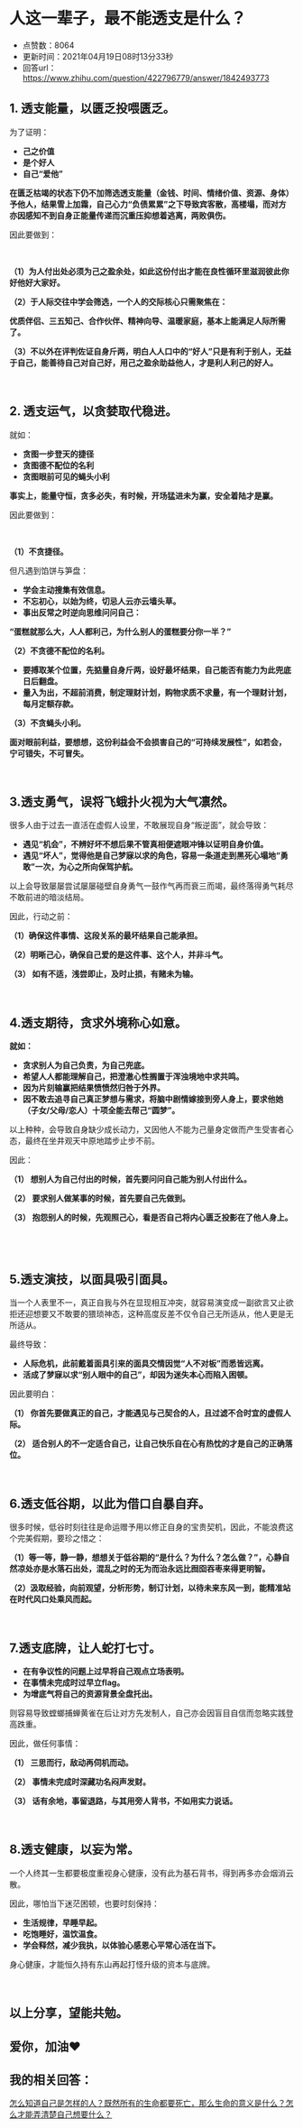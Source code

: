 # 人这一辈子，最不能透支是什么？
- 点赞数：8064
- 更新时间：2021年04月19日08时13分33秒
- 回答url：https://www.zhihu.com/question/422796779/answer/1842493773
<body>
 <h2><b>1. 透支能量，以匮乏投喂匮乏。</b></h2>
 <p data-pid="RDihSt7W">为了证明：</p>
 <ul>
  <li data-pid="hkFYok55"><b>己之价值</b></li>
  <li data-pid="iDSDh2uL"><b>是个好人</b></li>
  <li data-pid="ihDUkxs2"><b>自己“爱他”</b></li>
 </ul>
 <p data-pid="IjI-SaQN"><b>在匮乏枯竭的状态下仍不加筛选透支能量（金钱、时间、情绪价值、资源、身体）予他人，结果雪上加霜，自己心力“负债累累”之下导致宾客散，高楼塌，而对方亦因感知不到自身正能量传递而沉重压抑想着逃离，两败俱伤。</b></p>
 <p data-pid="VEWSDHhx">因此要做到：</p>
 <p class="ztext-empty-paragraph"><br></p>
 <p data-pid="tQ7qheYU"><b>（1）为人付出处必须为己之盈余处，如此这份付出才能在良性循环里滋润彼此你好他好大家好。</b></p>
 <p data-pid="u92spR_d"><b>（2）于人际交往中学会筛选，一个人的交际核心只需聚焦在：</b></p>
 <p data-pid="G3PzhyV3"><b>优质伴侣、三五知己、合作伙伴、精神向导、温暖家庭，基本上能满足人际所需了。</b></p>
 <p data-pid="14ryK0H_"><b>（3）不以外在评判佐证自身斤两，明白人人口中的“好人”只是有利于别人，无益于自己，能善待自己对自己好，用己之盈余助益他人，才是利人利己的好人。</b></p>
 <p class="ztext-empty-paragraph"><br></p>
 <h2><b>2. 透支运气，以贪婪取代稳进。</b></h2>
 <p data-pid="s-1_sw8w">就如：</p>
 <ul>
  <li data-pid="1_ZQ1Inc"><b>贪图一步登天的捷径</b></li>
  <li data-pid="p5A0LMfg"><b>贪图德不配位的名利</b></li>
  <li data-pid="Nu7aOmh2"><b>贪图眼前可见的蝇头小利</b></li>
 </ul>
 <p data-pid="Bsb4sc87"><b>事实上，能量守恒，贪多必失，有时候，开场猛进未为赢，安全着陆才是赢。</b></p>
 <p data-pid="Y21t1PwQ">因此要做到：</p>
 <p class="ztext-empty-paragraph"><br></p>
 <p data-pid="4h_3p7fh"><b>（1）不贪捷径。</b></p>
 <p data-pid="DwpnqvXN">但凡遇到馅饼与笋盘：</p>
 <ul>
  <li data-pid="AYoYrWv6"><b>学会主动搜集有效信息。</b></li>
  <li data-pid="XxI6md7l"><b>不忘初心，以始为终，切忌人云亦云墙头草。</b></li>
  <li data-pid="koyh5p3R"><b>事出反常之时逆向思维问问自己：</b></li>
 </ul>
 <p data-pid="4RudFsdT"><b>“蛋糕就那么大，人人都利己，为什么别人的蛋糕要分你一半？”</b></p>
 <p data-pid="N_lNruOQ"><b>（2）不贪德不配位的名利。</b></p>
 <ul>
  <li data-pid="WBOAI2jk"><b>要搏取某个位置，先掂量自身斤两，设好最坏结果，自己能否有能力为此兜底日后翻盘。</b></li>
  <li data-pid="v93TBFT7"><b>量入为出，不超前消费，制定理财计划，购物求质不求量，有一个理财计划，每月定额存款。</b></li>
 </ul>
 <p data-pid="wjdAnyU3"><b>（3）不贪蝇头小利。</b></p>
 <p data-pid="gRDF2HrY"><b>面对眼前利益，要想想，这份利益会不会损害自己的“可持续发展性”，如若会，宁可错失，不可冒失。</b></p>
 <p class="ztext-empty-paragraph"><br></p>
 <h2><b>3.透支勇气，误将飞蛾扑火视为大气凛然。</b></h2>
 <p data-pid="uMTxc1eo">很多人由于过去一直活在虚假人设里，不敢展现自身“叛逆面”，就会导致：</p>
 <ul>
  <li data-pid="lyeBDaqs"><b>遇见“机会”，不辨好坏不想后果不管真相便遮眼冲锋以证明自身价值。</b></li>
  <li data-pid="eh7WPKhl"><b>遇见“坏人”，觉得他是自己梦寐以求的角色，容易一条道走到黑死心塌地“勇敢”一次，为心之所向保驾护航。</b></li>
 </ul>
 <p data-pid="tEIIWX91">以上会导致屡屡尝试屡屡碰壁自身勇气一鼓作气再而衰三而竭，最终落得勇气耗尽不敢前进的暗淡结局。</p>
 <p data-pid="Ai1Zzlg5">因此，行动之前：</p>
 <p data-pid="ExRKp-ED"><b>（1）确保这件事情、这段关系的最坏结果自己能承担。</b></p>
 <p data-pid="nGkvaK3w"><b>（2）明晰己心，确保自己爱的是这件事、这个人，并非斗气。</b></p>
 <p data-pid="BKS0kYdq"><b>（3） 如有不适，浅尝即止，及时止损，有赌未为输。</b></p>
 <p class="ztext-empty-paragraph"><br></p>
 <h2><b>4.透支期待，贪求外境称心如意。</b></h2>
 <p data-pid="IgJGEotl"><b>就如：</b></p>
 <ul>
  <li data-pid="ml5-AOkT"><b>贪求别人为自己负责，为自己兜底。</b></li>
  <li data-pid="mAfSg1vr"><b>希望人人都能理解自己，把澄澈心性搁置于浑浊境地中求共鸣。</b></li>
  <li data-pid="72CJSffH"><b>因为片刻输赢把结果愤愤然归咎于外界。</b></li>
  <li data-pid="fCa04DxH"><b>因不敢去追寻自己真正梦想与需求，将脑中剧情嫁接到旁人身上，要求他她（子女/父母/恋人）十项全能去帮己“圆梦”。</b></li>
 </ul>
 <p data-pid="Szt9pIkk">以上种种，会导致自身缺少成长动力，又因他人不能为己量身定做而产生受害者心态，最终在坐井观天中原地踏步止步不前。</p>
 <p data-pid="9JXzcUZO">因此：</p>
 <p data-pid="D979Vtiw"><b>（1） 想别人为自己付出的时候，首先要问问自己能为别人付出什么。</b></p>
 <p data-pid="0fvucIWt"><b>（2） 要求别人做某事的时候，首先要自己先做到。</b></p>
 <p data-pid="2t5Uk_Uf"><b>（3） 抱怨别人的时候，先观照己心，看是否自己将内心匮乏投影在了他人身上。</b></p>
 <h2><br></h2>
 <h2><b>5.透支演技，以面具吸引面具。</b></h2>
 <p data-pid="vNBVm27B">当一个人表里不一，真正自我与外在显现相互冲突，就容易演变成一副欲言又止欲拒还迎想要又不敢要的猥琐神态，这种高度反差不仅令自己无所适从，他人更是无所适从。</p>
 <p data-pid="AUFNYAxc">最终导致：</p>
 <ul>
  <li data-pid="eX2rR1Ap"><b>人际危机，此前戴着面具引来的面具交情因觉“人不对板”而悉皆远离。</b></li>
  <li data-pid="DOI7EwWt"><b>活成了梦寐以求“别人眼中的自己”，却因为迷失本心而陷入困顿。</b></li>
 </ul>
 <p data-pid="ULGN06pd">因此要明白：</p>
 <p data-pid="VnrvP-IU"><b>（1） 你首先要做真正的自己，才能遇见与己契合的人，且过滤不合时宜的虚假人际。</b></p>
 <p data-pid="He9Turz9"><b>（2） 适合别人的不一定适合自己，让自己快乐自在心有热忱的才是自己的正确落位。</b></p>
 <p class="ztext-empty-paragraph"><br></p>
 <h2><b>6.透支低谷期，以此为借口自暴自弃。</b></h2>
 <p data-pid="9lHdqFY1">很多时候，低谷时刻往往是命运赠予用以修正自身的宝贵契机，因此，不能浪费这个完美假期，要珍之惜之：</p>
 <p data-pid="WgVx7h5Q"><b>（1）等一等，静一静，想想关于低谷期的“是什么？为什么？怎么做？”，心静自然凉处亦是水落石出处，混乱之时的无为而治永远比囫囵吞枣来得更明智。</b></p>
 <p data-pid="2wjCccrC"><b>（2）汲取经验，向前观望，分析形势，制订计划，以待未来东风一到，能精准站在时代风口处乘风而起。</b></p>
 <p class="ztext-empty-paragraph"><br></p>
 <h2><b>7.透支底牌，让人蛇打七寸。</b></h2>
 <ul>
  <li data-pid="z7wOY6jW"><b>在有争议性的问题上过早将自己观点立场表明。</b></li>
  <li data-pid="0zQwxGh4"><b>在事情未完成时过早立flag。</b></li>
  <li data-pid="9gbRgN8o"><b>为增底气将自己的资源背景全盘托出。</b></li>
 </ul>
 <p data-pid="7zuTmnGS">则容易导致螳螂捕蝉黄雀在后让对方先发制人，自己亦会因盲目自信而忽略实践登高跌重。</p>
 <p data-pid="Q-W90bcR">因此，做任何事情：</p>
 <p data-pid="u1mWI5P5"><b>（1） 三思而行，敌动再伺机而动。</b></p>
 <p data-pid="pz5SLjuv"><b>（2） 事情未完成时深藏功名闷声发财。</b></p>
 <p data-pid="tgCmcFDk"><b>（3） 话有余地，事留退路，与其用旁人背书，不如用实力说话。</b></p>
 <p class="ztext-empty-paragraph"><br></p>
 <h2><b>8.透支健康，以妄为常。</b></h2>
 <p data-pid="G2YOoTQ6">一个人终其一生都要极度重视身心健康，没有此为基石背书，得到再多亦会烟消云散。</p>
 <p data-pid="ZiscDGMa">因此，哪怕当下迷茫困顿，也要时刻保持：</p>
 <ul>
  <li data-pid="Z1-I9tP6"><b>生活规律，早睡早起。</b></li>
  <li data-pid="czLXwfa2"><b>吃饱睡好，温饮温食。</b></li>
  <li data-pid="oB49jn1Q"><b>学会释然，减少我执，以体验心感恩心平常心活在当下。</b></li>
 </ul>
 <p data-pid="P-ntKMpx">身心健康，才能恒久持有东山再起打怪升级的资本与底牌。</p>
 <p class="ztext-empty-paragraph"><br></p>
 <h2><b>以上分享，望能共勉。</b></h2>
 <h2><b>爱你，加油❤</b></h2>
 <h2><b>我的相关回答：</b></h2><a data-draft-node="block" data-draft-type="link-card" href="https://www.zhihu.com/question/21650774/answer/1534781891" data-image="https://pic3.zhimg.com/v2-d0e6f798f71e7223a715de2a0612cf86_200x0.jpg" data-image-width="640" data-image-height="828" class="internal">怎么知道自己是怎样的人？</a><a data-draft-node="block" data-draft-type="link-card" href="https://www.zhihu.com/question/288017836/answer/1368280166" data-image="https://pic4.zhimg.com/v2-1103e41b82b4d6ede5441be5390cf353_l.jpg" data-image-width="828" data-image-height="740" class="internal">既然所有的生命都要死亡，那么生命的意义是什么？</a><a data-draft-node="block" data-draft-type="link-card" href="https://www.zhihu.com/question/20093001/answer/1274380600" class="internal">怎么才能弄清楚自己想要什么？</a>
 <p></p>
</body>